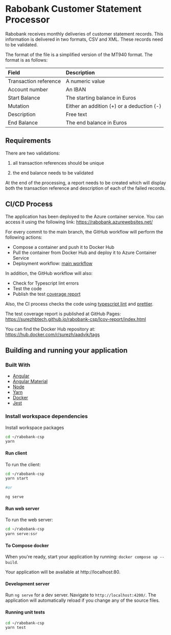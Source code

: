 # Rabobank Customer Statement Processor

Rabobank receives monthly deliveries of customer statement records. This information is delivered in two formats, CSV and XML. These records need to be validated.

The format of the file is a simplified version of the MT940 format. The format is as follows:

| Field                 | Description                               |
| :-------------------- | :---------------------------------------- |
| Transaction reference | A numeric value                           |
| Account number        | An IBAN                                   |
| Start Balance         | The starting balance in Euros             |
| Mutation              | Either an addition (+) or a deduction (-) |
| Description           | Free text                                 |
| End Balance           | The end balance in Euros                  |

## Requirements

There are two validations:

1. all transaction references should be unique

2. the end balance needs to be validated

At the end of the processing, a report needs to be created which will display both the transaction reference and description of each of the failed records.

## CI/CD Process

The application has been deployed to the Azure container service. You can access it using the following link: https://rabobank.azurewebsites.net/

For every commit to the main branch, the GitHub workflow will perform the following actions:

- Compose a container and push it to Docker Hub
- Pull the container from Docker Hub and deploy it to Azure Container Service
- Deployment workflow: [main workflow](https://github.com/surezhbtech/rabobank-csp/actions/workflows/main_rabobank.yml)

In addition, the GitHub workflow will also:

- Check for Typescript lint errors
- Test the code
- Publish the test [coverage report](https://github.com/surezhbtech/rabobank-csp/actions/workflows/coverage.yml)

Also, the CI process checks the code using [typescript lint](https://typescript-eslint.io/) and [prettier](https://prettier.io/).

The test coverage report is published at GitHub Pages: https://surezhbtech.github.io/rabobank-csp/lcov-report/index.html

You can find the Docker Hub repository at: https://hub.docker.com/r/surezh/aadvik/tags

## Building and running your application

### Built With

- [Angular](http://angular.io/)
- [Angular Material](https://material.angular.io/)
- [Node](https://nodejs.org/)
- [Yarn](https://classic.yarnpkg.com)
- [Docker](https://www.docker.com/)
- [Jest](https://jestjs.io)

### Install workspace dependencies

Install workspace packages

```sh
cd ~/rabobank-csp
yarn
```

#### Run client

To run the client:

```sh
cd ~/rabobank-csp
yarn start

#or

ng serve
```

#### Run web server

To run the web server:

```sh
cd ~/rabobank-csp
yarn serve:ssr
```

#### To Compose docker

When you're ready, start your application by running:
`docker compose up --build`.

Your application will be available at http://localhost:80.

#### Development server

Run `ng serve` for a dev server. Navigate to `http://localhost:4200/`. The application will automatically reload if you change any of the source files.

#### Running unit tests

```sh
cd ~/rabobank-csp
yarn test
```
